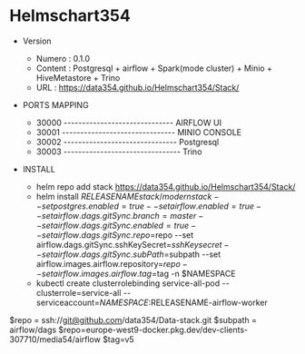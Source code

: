 # Helmschart354
- Version 
     - Numero : 0.1.0
     - Content : Postgresql + airflow + Spark(mode cluster) + Minio + HiveMetastore + Trino
     - URL : https://data354.github.io/Helmschart354/Stack/

- PORTS MAPPING 
    - 30000   ------------------------------  AIRFLOW UI
    - 30001   ------------------------------- MINIO CONSOLE
    - 30002   ------------------------------- Postgresql
    - 30003   -------------------------------- Trino
    
- INSTALL
    - helm repo add stack https://data354.github.io/Helmschart354/Stack/
    - helm install $RELEASENAME stack/modernstack --set postgres.enabled=true --set airflow.enabled=true --set airflow.dags.gitSync.branch=master --set airflow.dags.gitSync.enabled=true --set airflow.dags.gitSync.repo=$repo   --set airflow.dags.gitSync.sshKeySecret=$sshKeysecret --set airflow.dags.gitSync.subPath=$subpath --set airflow.images.airflow.repository=$repo --set airflow.images.airflow.tag=$tag -n $NAMESPACE
    - kubectl create clusterrolebinding service-all-pod   --clusterrole=service-all    --serviceaccount=$NAMESPACE:$RELEASENAME-airflow-worker 
     
$repo = ssh://git@github.com/data354/Data-stack.git
$subpath = airflow/dags
$repo=europe-west9-docker.pkg.dev/dev-clients-307710/media54/airflow
$tag=v5
